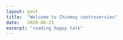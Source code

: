 ```yaml
---
layout: post
title:  "Welcome to Chinmoy controversies"
date:   2020-06-25
excerpt: "reading happy talk"
---
```

